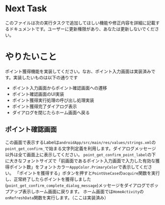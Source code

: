 # Next Task
このファイルは次の実行タスクで追加してほしい機能や修正内容を詳細に記載するドキュメントです。ユーザーに更新権限があり、あなたは更新しないでください。

# やりたいこと
ポイント獲得機能を実装してください。なお、ポイント入力画面は実装済みです。実装したいものは以下の通りです
- ポイント入力画面からポイント確認画面への遷移
- ポイント確認画面のUI実装
- ポイント獲得実行処理の呼び出し処理実装
- ポイント獲得完了ダイアログ表示
- ダイアログを閉じたらホーム画面へ戻る

## ポイント確認画面
この画面で表示するLabelは`androidApp/src/main/res/values/strings.xml`の`point_get_confirm_`で始まる文字列定義を利用します。ダイアログメッセージ以外は全て画面上に表示してください。
`point_get_confirm_point_label`の下に大きなフォントサイズで「前画面であるポイント入力画面で入力した有効な獲得ポイント数」をフォントカラー`ApppColor.PrimaryColor`で表示してください。
「ポイントを獲得する」ボタンを押すと`PointUseCase`の`acquire`関数を実行し、正常終了したらポイントを獲得しました(`point_get_confirm_complete_dialog_message`)メッセージをダイアログでポップアップ表示しホーム画面に戻ります。
ホーム画面では`HomeActivity`の`onRefreshData`関数を実行します。（ここは実装済み）
